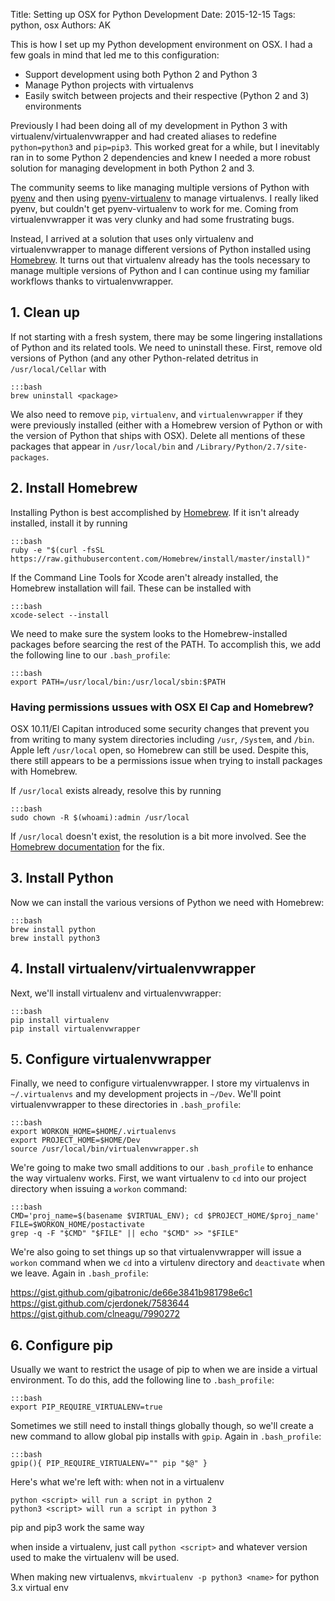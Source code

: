 Title: Setting up OSX for Python Development 
Date: 2015-12-15
Tags: python, osx
Authors: AK


This is how I set up my Python development environment on OSX. I had a few goals in mind that led me to this configuration:

* Support development using both Python 2 and Python 3
* Manage Python projects with virtualenvs
* Easily switch between projects and their respective (Python 2 and 3) environments

Previously I had been doing all of my development in Python 3 with virtualenv/virtualenvwrapper and had created aliases to redefine `python=python3` and `pip=pip3`. This worked great for a while, but I inevitably ran in to some Python 2 dependencies and knew I needed a more robust solution for managing development in both Python 2 and 3.

The community seems to like managing multiple versions of Python with [pyenv](https://github.com/yyuu/pyenv) and then using [pyenv-virtualenv](https://github.com/yyuu/pyenv-virtualenv) to manage virtualenvs. I really liked pyenv, but couldn't get pyenv-virtualenv to work for me. Coming from virtualenvwrapper it was very clunky and had some frustrating bugs. 

Instead, I arrived at a solution that uses only virtualenv and virtualenvwrapper to manage different versions of Python installed using [Homebrew](http://brew.sh). It turns out that virtualenv already has the tools necessary to manage multiple versions of Python and I can continue using my familiar workflows thanks to virtualenvwrapper.

## 1. Clean up
If not starting with a fresh system, there may be some lingering installations of Python and its related tools. We need to uninstall these. First, remove old versions of Python (and any other Python-related detritus in `/usr/local/Cellar` with

    :::bash
    brew uninstall <package>

We also need to remove `pip`, `virtualenv`, and `virtualenvwrapper` if they were previously installed (either with a Homebrew version of Python or with the version of Python that ships with OSX). Delete all mentions of these packages that appear in `/usr/local/bin` and `/Library/Python/2.7/site-packages`. 


## 2. Install Homebrew
Installing Python is best accomplished by [Homebrew](http://brew.sh). If it isn't already installed, install it by running

    :::bash
    ruby -e "$(curl -fsSL https://raw.githubusercontent.com/Homebrew/install/master/install)"

If the Command Line Tools for Xcode aren't already installed, the Homebrew installation will fail. These can be installed with

    :::bash
    xcode-select --install

We need to make sure the system looks to the Homebrew-installed packages before searcing the rest of the PATH. To accomplish this, we add the following line to our `.bash_profile`:

    :::bash
    export PATH=/usr/local/bin:/usr/local/sbin:$PATH

### Having permissions ussues with OSX El Cap and Homebrew?
OSX 10.11/El Capitan introduced some security changes that prevent you from writing to many system directories including `/usr`, `/System`, and `/bin`. Apple left `/usr/local` open, so Homebrew can still be used. Despite this, there still appears to be a permissions issue when trying to install packages with Homebrew. 

If `/usr/local` exists already, resolve this by running

    :::bash
    sudo chown -R $(whoami):admin /usr/local

If `/usr/local` doesn't exist, the resolution is a bit more involved. See the [Homebrew documentation](https://github.com/Homebrew/homebrew/blob/master/share/doc/homebrew/El_Capitan_and_Homebrew.md) for the fix.

## 3. Install Python
Now we can install the various versions of Python we need with Homebrew:

    :::bash
    brew install python
    brew install python3

## 4. Install virtualenv/virtualenvwrapper
Next, we'll install virtualenv and virtualenvwrapper:
 
    :::bash
    pip install virtualenv
    pip install virtualenvwrapper

## 5. Configure virtualenvwrapper
Finally, we need to configure virtualenvwrapper. I store my virtualenvs in `~/.virtualenvs` and my development projects in `~/Dev`. We'll point virtualenvwrapper to these directories in `.bash_profile`:

    :::bash
    export WORKON_HOME=$HOME/.virtualenvs
    export PROJECT_HOME=$HOME/Dev
    source /usr/local/bin/virtualenvwrapper.sh

We're going to make two small additions to our `.bash_profile` to enhance the way virtualenv works. First, we want virtualenv to `cd` into our project directory when issuing a `workon` command:

    :::bash
    CMD='proj_name=$(basename $VIRTUAL_ENV); cd $PROJECT_HOME/$proj_name'
    FILE=$WORKON_HOME/postactivate
    grep -q -F "$CMD" "$FILE" || echo "$CMD" >> "$FILE"

We're also going to set things up so that virtualenvwrapper will issue a `workon` command when we `cd` into a virtulenv directory and `deactivate` when we leave. Again in `.bash_profile`:

https://gist.github.com/gibatronic/de66e3841b981798e6c1
https://gist.github.com/cjerdonek/7583644 
https://gist.github.com/clneagu/7990272


## 6. Configure pip
Usually we want to restrict the usage of pip to when we are inside a virtual environment. To do this, add the following line to `.bash_profile`:

    :::bash
    export PIP_REQUIRE_VIRTUALENV=true

Sometimes we still need to install things globally though, so we'll create a new command to allow global pip installs with `gpip`. Again in `.bash_profile`:

    :::bash
    gpip(){ PIP_REQUIRE_VIRTUALENV="" pip "$@" }






Here's what we're left with:
when not in a virtualenv
    
    python <script> will run a script in python 2
    python3 <script> will run a script in python 3

pip and pip3 work the same way

when inside a virtualenv, just call `python <script>` and whatever version used to make the virtualenv will be used.

When making new virtualenvs, `mkvirtualenv -p python3 <name>` for python 3.x virtual env





